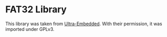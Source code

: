 FAT32 Library
=============

This library was taken from [Ultra-Embedded](ultra-embedded.com).
With their permission, it was imported under GPLv3.
